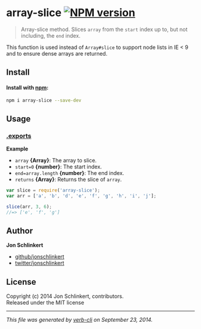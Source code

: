 # array-slice [![NPM version](https://badge.fury.io/js/array-slice.svg)](http://badge.fury.io/js/array-slice)


> Array-slice method. Slices `array` from the `start` index up to, but not including, the `end` index.

This function is used instead of `Array#slice` to support node lists in IE < 9 and to ensure dense arrays are returned.

## Install
#### Install with [npm](npmjs.org):

```bash
npm i array-slice --save-dev
```

## Usage
### [.exports](index.js#L28)

**Example**

* `array` **{Array}**: The array to slice.    
* `start=0` **{number}**: The start index.    
* `end=array.length` **{number}**: The end index.    
* `returns` **{Array}**: Returns the slice of `array`.  

```js
var slice = require('array-slice');
var arr = ['a', 'b', 'd', 'e', 'f', 'g', 'h', 'i', 'j'];

slice(arr, 3, 6);
//=> ['e', 'f', 'g']
```

## Author

**Jon Schlinkert**
 
+ [github/jonschlinkert](https://github.com/jonschlinkert)
+ [twitter/jonschlinkert](http://twitter.com/jonschlinkert) 

## License
Copyright (c) 2014 Jon Schlinkert, contributors.  
Released under the MIT license

***

_This file was generated by [verb-cli](https://github.com/assemble/verb-cli) on September 23, 2014._